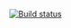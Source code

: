 [![Build status](https://ci.appveyor.com/api/projects/status/7qst61yl64n5lcye?svg=true)](https://ci.appveyor.com/project/Mogushkov/re-events-state-filter)
